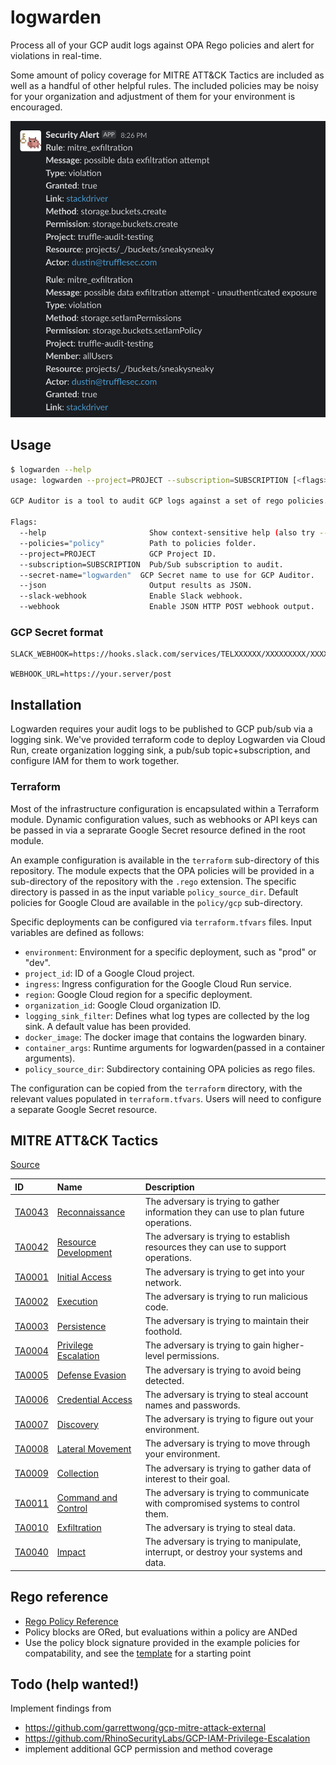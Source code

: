 # logwarden

Process all of your GCP audit logs against OPA Rego policies and alert for violations in real-time.

Some amount of policy coverage for MITRE ATT&CK Tactics are included as well as a handful of other helpful rules.
The included policies may be noisy for your organization and adjustment of them for your environment is encouraged.

![Slack alerts created by logwarden](resources/slack_alerts.png)

## Usage

```bash
$ logwarden --help
usage: logwarden --project=PROJECT --subscription=SUBSCRIPTION [<flags>]

GCP Auditor is a tool to audit GCP logs against a set of rego policies.

Flags:
  --help                       Show context-sensitive help (also try --help-long and --help-man).
  --policies="policy"          Path to policies folder.
  --project=PROJECT            GCP Project ID.
  --subscription=SUBSCRIPTION  Pub/Sub subscription to audit.
  --secret-name="logwarden"  GCP Secret name to use for GCP Auditor.
  --json                       Output results as JSON.
  --slack-webhook              Enable Slack webhook.
  --webhook                    Enable JSON HTTP POST webhook output.
```

### GCP Secret format

```
SLACK_WEBHOOK=https://hooks.slack.com/services/TELXXXXXX/XXXXXXXXX/XXXXXXXXXXXXXXXXX

WEBHOOK_URL=https://your.server/post
```

## Installation

Logwarden requires your audit logs to be published to GCP pub/sub via a logging sink.
We've provided terraform code to deploy Logwarden via Cloud Run, create organization logging sink, a pub/sub topic+subscription, and configure IAM for them to work together.

### Terraform 

Most of the infrastructure configuration is encapsulated within a Terraform module. Dynamic configuration values, such as webhooks or API keys can be passed in via a seprarate Google Secret resource defined in the root module.

An example configuration is available in the `terraform` sub-directory of this repository. The module expects that the OPA policies will be provided in a sub-directory of the repository with the `.rego` extension. The specific directory is passed in as the input variable `policy_source_dir`. Default policies for Google Cloud are available in the `policy/gcp` sub-directory.

Specific deployments can be configured via `terraform.tfvars` files. Input variables are defined as follows:

- `environment`: Environment for a specific deployment, such as "prod" or "dev".
- `project_id`: ID of a Google Cloud project.
- `ingress`: Ingress configuration for the Google Cloud Run service.
- `region`: Google Cloud region for a specific deployment.
- `organization_id`: Google Cloud organization ID.
- `logging_sink_filter`: Defines what log types are collected by the log sink. A default value has been provided.
- `docker_image`: The docker image that contains the logwarden binary.
- `container_args`: Runtime arguments for logwarden(passed in a container arguments). 
- `policy_source_dir`: Subdirectory containing OPA policies as rego files.

The configuration can be copied from the `terraform` directory, with the relevant values populated in `terraform.tfvars`. Users will need to configure a separate Google Secret resource.

## MITRE ATT&CK Tactics

[Source](https://attack.mitre.orghttps://attack.mitre.org/tactics/enterprise/)

|ID|Name|Description|
|:----|:----|:----|
|[TA0043](https://attack.mitre.org/tactics/TA0043)|[Reconnaissance](https://attack.mitre.org/tactics/TA0043)|The adversary is trying to gather information they can use to plan future operations.|
|[TA0042](https://attack.mitre.org/tactics/TA0042)|[Resource Development](https://attack.mitre.org/tactics/TA0042)|The adversary is trying to establish resources they can use to support operations.|
|[TA0001](https://attack.mitre.org/tactics/TA0001)|[Initial Access](https://attack.mitre.org/tactics/TA0001)|The adversary is trying to get into your network.|
|[TA0002](https://attack.mitre.org/tactics/TA0002)|[Execution](https://attack.mitre.org/tactics/TA0002)|The adversary is trying to run malicious code.|
|[TA0003](https://attack.mitre.org/tactics/TA0003)|[Persistence](https://attack.mitre.org/tactics/TA0003)|The adversary is trying to maintain their foothold.|
|[TA0004](https://attack.mitre.org/tactics/TA0004)|[Privilege Escalation](https://attack.mitre.org/tactics/TA0004)|The adversary is trying to gain higher-level permissions.|
|[TA0005](https://attack.mitre.org/tactics/TA0005)|[Defense Evasion](https://attack.mitre.org/tactics/TA0005)|The adversary is trying to avoid being detected.|
|[TA0006](https://attack.mitre.org/tactics/TA0006)|[Credential Access](https://attack.mitre.org/tactics/TA0006)|The adversary is trying to steal account names and passwords.|
|[TA0007](https://attack.mitre.org/tactics/TA0007)|[Discovery](https://attack.mitre.org/tactics/TA0007)|The adversary is trying to figure out your environment.|
|[TA0008](https://attack.mitre.org/tactics/TA0008)|[Lateral Movement](https://attack.mitre.org/tactics/TA0008)|The adversary is trying to move through your environment.|
|[TA0009](https://attack.mitre.org/tactics/TA0009)|[Collection](https://attack.mitre.org/tactics/TA0009)|The adversary is trying to gather data of interest to their goal.|
|[TA0011](https://attack.mitre.org/tactics/TA0011)|[Command and Control](https://attack.mitre.org/tactics/TA0011)|The adversary is trying to communicate with compromised systems to control them.|
|[TA0010](https://attack.mitre.org/tactics/TA0010)|[Exfiltration](https://attack.mitre.org/tactics/TA0010)|The adversary is trying to steal data.|
|[TA0040](https://attack.mitre.org/tactics/TA0040)|[Impact](https://attack.mitre.org/tactics/TA0040)|The adversary is trying to manipulate, interrupt, or destroy your systems and data.|

## Rego reference

- [Rego Policy Reference](https://www.openpolicyagent.org/docs/latest/policy-reference/)
- Policy blocks are ORed, but evaluations within a policy are ANDed
- Use the policy block signature provided in the example policies for compatability, and see the [template](policy/gcp/template.rego) for a starting point

## Todo (help wanted!)

Implement findings from
- https://github.com/garrettwong/gcp-mitre-attack-external
- https://github.com/RhinoSecurityLabs/GCP-IAM-Privilege-Escalation
- implement additional GCP permission and method coverage
